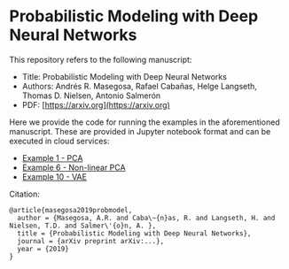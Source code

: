 # Probabilistic Modeling with Deep Neural Networks 

This repository refers to the following manuscript:

- Title: Probabilistic Modeling with Deep Neural Networks 
- Authors: Andrés R. Masegosa, Rafael Cabañas, Helge Langseth, Thomas D. Nielsen, Antonio Salmerón 
- PDF: [https://arxiv.org](https://arxiv.org)

Here we provide the code for running the examples in the aforementioned manuscript.
These are provided in Jupyter notebook format and can be executed in cloud services:

- [Example 1 - PCA](https://github.com/PGM-Lab/ProbModelingDNNs/blob/master/notebooks/Example1-PCA.ipynb)
- [Example 6 - Non-linear PCA](https://github.com/PGM-Lab/ProbModelingDNNs/blob/master/notebooks/Example6-NLPCA.ipynb)
- [Example 10 - VAE](https://github.com/PGM-Lab/ProbModelingDNNs/blob/master/notebooks/Example10-VAE.ipynb)


Citation:

```
@article{masegosa2019probmodel,
  author = {Masegosa, A.R. and Caba\~{n}as, R. and Langseth, H. and Nielsen, T.D. and Salmer\'{o}n, A. },
  title = {Probabilistic Modeling with Deep Neural Networks},
  journal = {arXiv preprint arXiv:...},
  year = {2019}
}
``` 